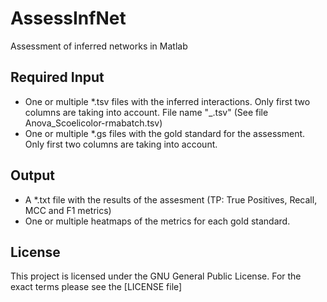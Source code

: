 # AssessInfNet
Assessment of inferred networks in Matlab

Required Input 
--------------

* One or multiple *.tsv files with the inferred interactions. Only first two columns are taking into account. File name "<Method>_<data>.tsv" (See file Anova_Scoelicolor-rmabatch.tsv)
* One or multiple *.gs files with the gold standard for the assessment. Only first two columns are taking into account. 

Output
------

* A *.txt file with the results of the assesment (TP: True Positives, Recall, MCC and F1 metrics)
* One or multiple heatmaps of the metrics for each gold standard. 

License
-------

This project is licensed under the GNU General Public License. For the exact terms please see the [LICENSE file]